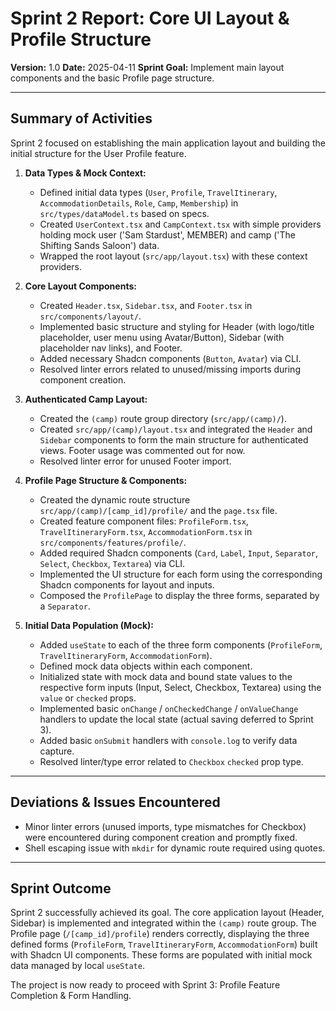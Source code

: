 # Sprint 2 Report: Core UI Layout & Profile Structure

**Version:** 1.0
**Date:** 2025-04-11
**Sprint Goal:** Implement main layout components and the basic Profile page structure.

---

## Summary of Activities

Sprint 2 focused on establishing the main application layout and building the initial structure for the User Profile feature.

1.  **Data Types & Mock Context:**
    *   Defined initial data types (`User`, `Profile`, `TravelItinerary`, `AccommodationDetails`, `Role`, `Camp`, `Membership`) in `src/types/dataModel.ts` based on specs.
    *   Created `UserContext.tsx` and `CampContext.tsx` with simple providers holding mock user ('Sam Stardust', MEMBER) and camp ('The Shifting Sands Saloon') data.
    *   Wrapped the root layout (`src/app/layout.tsx`) with these context providers.

2.  **Core Layout Components:**
    *   Created `Header.tsx`, `Sidebar.tsx`, and `Footer.tsx` in `src/components/layout/`.
    *   Implemented basic structure and styling for Header (with logo/title placeholder, user menu using Avatar/Button), Sidebar (with placeholder nav links), and Footer.
    *   Added necessary Shadcn components (`Button`, `Avatar`) via CLI.
    *   Resolved linter errors related to unused/missing imports during component creation.

3.  **Authenticated Camp Layout:**
    *   Created the `(camp)` route group directory (`src/app/(camp)/`).
    *   Created `src/app/(camp)/layout.tsx` and integrated the `Header` and `Sidebar` components to form the main structure for authenticated views. Footer usage was commented out for now.
    *   Resolved linter error for unused Footer import.

4.  **Profile Page Structure & Components:**
    *   Created the dynamic route structure `src/app/(camp)/[camp_id]/profile/` and the `page.tsx` file.
    *   Created feature component files: `ProfileForm.tsx`, `TravelItineraryForm.tsx`, `AccommodationForm.tsx` in `src/components/features/profile/`.
    *   Added required Shadcn components (`Card`, `Label`, `Input`, `Separator`, `Select`, `Checkbox`, `Textarea`) via CLI.
    *   Implemented the UI structure for each form using the corresponding Shadcn components for layout and inputs.
    *   Composed the `ProfilePage` to display the three forms, separated by a `Separator`.

5.  **Initial Data Population (Mock):**
    *   Added `useState` to each of the three form components (`ProfileForm`, `TravelItineraryForm`, `AccommodationForm`).
    *   Defined mock data objects within each component.
    *   Initialized state with mock data and bound state values to the respective form inputs (Input, Select, Checkbox, Textarea) using the `value` or `checked` props.
    *   Implemented basic `onChange` / `onCheckedChange` / `onValueChange` handlers to update the local state (actual saving deferred to Sprint 3).
    *   Added basic `onSubmit` handlers with `console.log` to verify data capture.
    *   Resolved linter/type error related to `Checkbox` `checked` prop type.

---

## Deviations & Issues Encountered

*   Minor linter errors (unused imports, type mismatches for Checkbox) were encountered during component creation and promptly fixed.
*   Shell escaping issue with `mkdir` for dynamic route required using quotes.

---

## Sprint Outcome

Sprint 2 successfully achieved its goal. The core application layout (Header, Sidebar) is implemented and integrated within the `(camp)` route group. The Profile page (`/[camp_id]/profile`) renders correctly, displaying the three defined forms (`ProfileForm`, `TravelItineraryForm`, `AccommodationForm`) built with Shadcn UI components. These forms are populated with initial mock data managed by local `useState`.

The project is now ready to proceed with Sprint 3: Profile Feature Completion & Form Handling.
